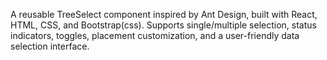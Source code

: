 A reusable TreeSelect component inspired by Ant Design, built with React, HTML, CSS, and Bootstrap(css). Supports single/multiple selection, status indicators, toggles, placement customization, and a user-friendly data selection interface.